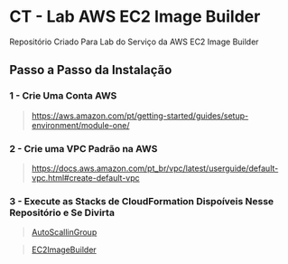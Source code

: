 # CT - Lab AWS EC2 Image Builder

Repositório Criado Para Lab do Serviço da AWS EC2 Image Builder

## Passo a Passo da Instalação

### 1 - Crie Uma Conta AWS
  
>  https://aws.amazon.com/pt/getting-started/guides/setup-environment/module-one/

### 2 - Crie uma VPC Padrão na AWS

>    https://docs.aws.amazon.com/pt_br/vpc/latest/userguide/default-vpc.html#create-default-vpc

### 3 - Execute as Stacks de CloudFormation Dispoíveis Nesse Repositório e Se Divirta

>  [AutoScallinGroup](./CloudFormation/cf-asg-ec2-image-builder-linux.yaml)

>  [EC2ImageBuilder](./CloudFormation/cf-ec2-image-builder-linux.yml)

